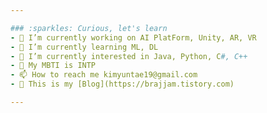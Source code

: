 ```yaml
---

### :sparkles: Curious, let's learn
- 🔭 I’m currently working on AI PlatForm, Unity, AR, VR
- 🌱 I’m currently learning ML, DL
- 👀 I’m currently interested in Java, Python, C#, C++
- 🐳 My MBTI is INTP
- 📫 How to reach me kimyuntae19@gmail.com
- 🤙 This is my [Blog](https://brajjam.tistory.com)

---
```


<!-- <div align="center"> -->
<!-- [![Top Langs](https://github-readme-stats.vercel.app/api/top-langs/?username=eva0519&layout=compact&langs_count=10&theme=dark&hide=python)]  -->
<!-- hide=${unvisiable lang}  -->
<!-- ![Anurag's GitHub stats](https://github-readme-stats.vercel.app/api?username=eva0519&show_icons=true&theme=dark)  -->
<!-- ![trophy](https://github-profile-trophy.vercel.app/?username=eva0519&theme=flat&column=5)  -->
<!-- </div> -->
